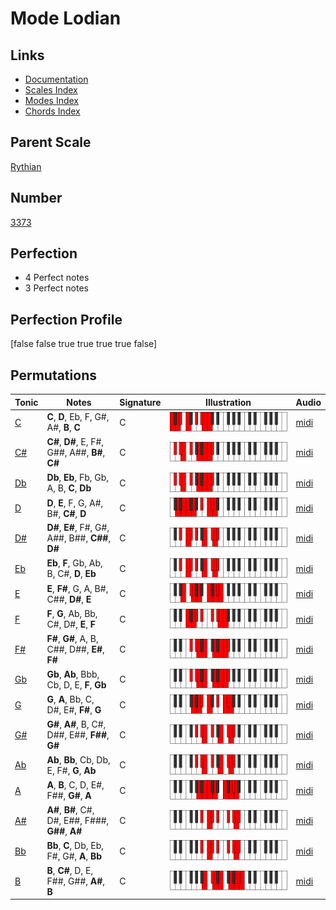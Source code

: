 # Mode Lodian

## Links

- [Documentation](index.md)
- [Scales Index](Scales.md)
- [Modes Index](Modes.md)
- [Chords Index](Chords.md)

## Parent Scale

[Rythian](ScaleRythian.md)

## Number

[3373](https://ianring.com/musictheory/scales/3373)

## Perfection

- 4 Perfect notes
- 3 Perfect notes

## Perfection Profile

[false false true true true true false]

## Permutations

| Tonic | Notes | Signature | Illustration | Audio |
|-------|-------|-----------|--------------|-------|
| [C](ModeCNaturalLodian.md) | **C**, **D**, Eb, F, G#, A#, **B**, **C** | C | ![CNaturalLodian](ModeCNaturalLodian.png) | [midi](https://github.com/edipermadi/music/blob/main/docs/ModeCNaturalLodian.mid?raw=true) |
| [C#](ModeCSharpLodian.md) | **C#**, **D#**, E, F#, G##, A##, **B#**, **C#** | C | ![CSharpLodian](ModeCSharpLodian.png) | [midi](https://github.com/edipermadi/music/blob/main/docs/ModeCSharpLodian.mid?raw=true) |
| [Db](ModeDFlatLodian.md) | **Db**, **Eb**, Fb, Gb, A, B, **C**, **Db** | C | ![DFlatLodian](ModeDFlatLodian.png) | [midi](https://github.com/edipermadi/music/blob/main/docs/ModeDFlatLodian.mid?raw=true) |
| [D](ModeDNaturalLodian.md) | **D**, **E**, F, G, A#, B#, **C#**, **D** | C | ![DNaturalLodian](ModeDNaturalLodian.png) | [midi](https://github.com/edipermadi/music/blob/main/docs/ModeDNaturalLodian.mid?raw=true) |
| [D#](ModeDSharpLodian.md) | **D#**, **E#**, F#, G#, A##, B##, **C##**, **D#** | C | ![DSharpLodian](ModeDSharpLodian.png) | [midi](https://github.com/edipermadi/music/blob/main/docs/ModeDSharpLodian.mid?raw=true) |
| [Eb](ModeEFlatLodian.md) | **Eb**, **F**, Gb, Ab, B, C#, **D**, **Eb** | C | ![EFlatLodian](ModeEFlatLodian.png) | [midi](https://github.com/edipermadi/music/blob/main/docs/ModeEFlatLodian.mid?raw=true) |
| [E](ModeENaturalLodian.md) | **E**, **F#**, G, A, B#, C##, **D#**, **E** | C | ![ENaturalLodian](ModeENaturalLodian.png) | [midi](https://github.com/edipermadi/music/blob/main/docs/ModeENaturalLodian.mid?raw=true) |
| [F](ModeFNaturalLodian.md) | **F**, **G**, Ab, Bb, C#, D#, **E**, **F** | C | ![FNaturalLodian](ModeFNaturalLodian.png) | [midi](https://github.com/edipermadi/music/blob/main/docs/ModeFNaturalLodian.mid?raw=true) |
| [F#](ModeFSharpLodian.md) | **F#**, **G#**, A, B, C##, D##, **E#**, **F#** | C | ![FSharpLodian](ModeFSharpLodian.png) | [midi](https://github.com/edipermadi/music/blob/main/docs/ModeFSharpLodian.mid?raw=true) |
| [Gb](ModeGFlatLodian.md) | **Gb**, **Ab**, Bbb, Cb, D, E, **F**, **Gb** | C | ![GFlatLodian](ModeGFlatLodian.png) | [midi](https://github.com/edipermadi/music/blob/main/docs/ModeGFlatLodian.mid?raw=true) |
| [G](ModeGNaturalLodian.md) | **G**, **A**, Bb, C, D#, E#, **F#**, **G** | C | ![GNaturalLodian](ModeGNaturalLodian.png) | [midi](https://github.com/edipermadi/music/blob/main/docs/ModeGNaturalLodian.mid?raw=true) |
| [G#](ModeGSharpLodian.md) | **G#**, **A#**, B, C#, D##, E##, **F##**, **G#** | C | ![GSharpLodian](ModeGSharpLodian.png) | [midi](https://github.com/edipermadi/music/blob/main/docs/ModeGSharpLodian.mid?raw=true) |
| [Ab](ModeAFlatLodian.md) | **Ab**, **Bb**, Cb, Db, E, F#, **G**, **Ab** | C | ![AFlatLodian](ModeAFlatLodian.png) | [midi](https://github.com/edipermadi/music/blob/main/docs/ModeAFlatLodian.mid?raw=true) |
| [A](ModeANaturalLodian.md) | **A**, **B**, C, D, E#, F##, **G#**, **A** | C | ![ANaturalLodian](ModeANaturalLodian.png) | [midi](https://github.com/edipermadi/music/blob/main/docs/ModeANaturalLodian.mid?raw=true) |
| [A#](ModeASharpLodian.md) | **A#**, **B#**, C#, D#, E##, F###, **G##**, **A#** | C | ![ASharpLodian](ModeASharpLodian.png) | [midi](https://github.com/edipermadi/music/blob/main/docs/ModeASharpLodian.mid?raw=true) |
| [Bb](ModeBFlatLodian.md) | **Bb**, **C**, Db, Eb, F#, G#, **A**, **Bb** | C | ![BFlatLodian](ModeBFlatLodian.png) | [midi](https://github.com/edipermadi/music/blob/main/docs/ModeBFlatLodian.mid?raw=true) |
| [B](ModeBNaturalLodian.md) | **B**, **C#**, D, E, F##, G##, **A#**, **B** | C | ![BNaturalLodian](ModeBNaturalLodian.png) | [midi](https://github.com/edipermadi/music/blob/main/docs/ModeBNaturalLodian.mid?raw=true) |
